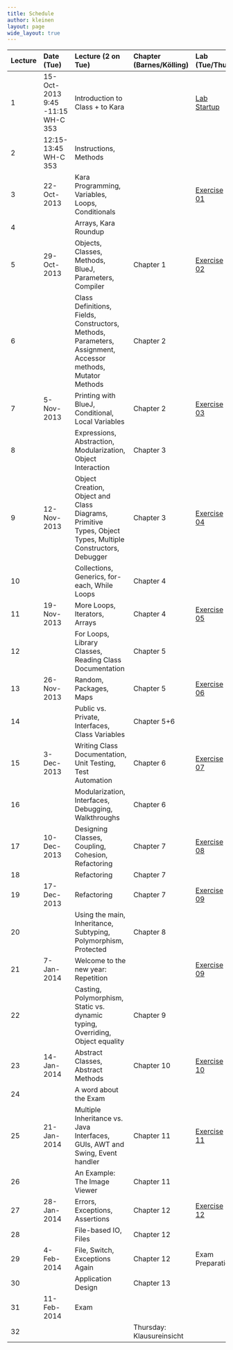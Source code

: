 ```yaml
---
title: Schedule
author: kleinen
layout: page
wide_layout: true
---
```


|Lecture|Date (Tue)|Lecture (2 on Tue)|Chapter (Barnes/Kölling)|Lab (Tue/Thu)|
|:------|:------|:------|:------|:------|
|1|15-Oct-2013<br>9:45 -11:15<br> WH-C 353|Introduction to Class + to Kara||[Lab Startup](../labs/exercise-00.html)|
|2|  12:15-13:45<br>WH-C 353|Instructions, Methods|||
|3|22-Oct-2013|Kara Programming, Variables, Loops, Conditionals||[Exercise 01](../labs/exercise-01.html)|
|4||Arrays, Kara Roundup|||
|5|29-Oct-2013|Objects, Classes, Methods, BlueJ, Parameters,  Compiler|Chapter 1|[Exercise 02](../labs/exercise-02.html)|
|6||Class Definitions, Fields, Constructors, Methods, Parameters, Assignment, Accessor methods, Mutator Methods|Chapter 2||
|7|5-Nov-2013|Printing with BlueJ, Conditional, Local Variables|Chapter 2|[Exercise 03](../labs/exercise-03.html)|
|8||Expressions, Abstraction, Modularization, Object Interaction|Chapter 3||
|9|12-Nov-2013|Object Creation, Object and Class Diagrams, Primitive Types, Object Types, Multiple Constructors, Debugger|Chapter 3|[Exercise 04](../labs/exercise-04.html)|
|10||Collections, Generics, for-each, While Loops|Chapter 4||
|11|19-Nov-2013|More Loops, Iterators, Arrays|Chapter 4|[Exercise 05](../labs/exercise-05.html)|
|12||For Loops, Library Classes, Reading Class Documentation|Chapter 5||
|13|26-Nov-2013|Random, Packages, Maps|Chapter 5|[Exercise 06](../labs/exercise-06.html)|
|14||Public vs. Private, Interfaces, Class Variables|Chapter 5+6||
|15|3-Dec-2013|Writing Class Documentation, Unit Testing, Test Automation|Chapter 6|[Exercise 07](../labs/exercise-07.html)|
|16||Modularization, Interfaces, Debugging, Walkthroughs|Chapter 6||
|17|10-Dec-2013|Designing Classes, Coupling, Cohesion, Refactoring|Chapter 7|[Exercise 08](../labs/exercise-08.html)|
|18||Refactoring|Chapter 7||
|19|17-Dec-2013|Refactoring|Chapter 7|[Exercise 09](../labs/exercise-09.html)|
|20||Using the main,  Inheritance, Subtyping, Polymorphism, Protected|Chapter 8||
|21|7-Jan-2014|Welcome to the new year: Repetition||[Exercise 09](../labs/exercise-09.html)|
|22||Casting, Polymorphism, Static vs. dynamic typing, Overriding, Object equality|Chapter 9||
|23|14-Jan-2014|Abstract Classes, Abstract Methods|Chapter 10|[Exercise 10](../labs/exercise-10.html)|
|24||A word about the Exam|||
|25|21-Jan-2014|Multiple Inheritance vs. Java Interfaces,  GUIs, AWT and Swing, Event handler|Chapter 11|[Exercise 11](../labs/exercise-11.html)|
|26||An Example: The Image Viewer|Chapter 11||
|27|28-Jan-2014|Errors, Exceptions, Assertions|Chapter 12|[Exercise 12](../labs/exercise-12.html)|
|28||File-based IO, Files|Chapter 12||
|29|4-Feb-2014|File, Switch, Exceptions Again|Chapter 12|Exam Preparation|
|30||Application Design|Chapter 13||
|31|11-Feb-2014|Exam|||
|32|||Thursday: Klausureinsicht||

